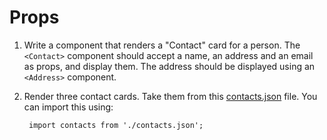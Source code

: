 # Props


1. Write a component that renders a "Contact" card for a person. The `<Contact>` component should accept a name, an address and an email as props, and display them. The address should be displayed using an `<Address>` component.
2. Render three contact cards. Take them from this
  [contacts.json](https://gist.github.com/petermunro/810619d9fb2e03e757f484a57f2fd9fd) file. You can import this using:

        import contacts from './contacts.json';

